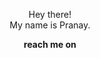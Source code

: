 <p align="center"> Hey there! <br>My name is Pranay.</br></p>
<p align="center"><b>reach me on<b></p>


<p align="center">
    <a href="https://www.reddit.com/user/elcoco_93" target="_blank"><src="https://img.shields.io/badge/-reddit-f9c49a?style=plastic&logo=reddit&logoColor=FF5700"></a>
    <a href="https://www.instagram.com/pka_0302" target="_blank"><src="https://img.shields.io/badge/-Instagram-fbecec?style=plastic&logo=Instagram&logoColor=f3f729b"></a>
    <a href="https://www.linkedin.com/in/pranay-andra-371ab5193" target="_blank"><src="https://img.shields.io/badge/-Linkedin-d9ecf2?style=plastic&logo=Linkedin&logoColor=0e76a8"></a>
    <a href="https://discordapp.com/users/701723327139545088" target="_blank"><src="https://img.shields.io/badge/-Discord-ffffff?style=plastic&logo=Discord&logoColor=7289d9"></a> 
</p>
<p align="center">
    <a href="https://www.facebook.com/pranay.andra.1" target="_blank"><src="https://img.shields.io/badge/-Facebook-d6e4f0?style=plastic&logo=Facebook&logoColor=3b5998"></a>
    <a href="https://open.spotify.com/user/a36jgl5e8znf9q4csh4a9rt98" target="_blank"><src="https://img.shields.io/badge/-Spotify-cff6cf?style=plastic&logo=Spotify&logoColor=1ED761"></a>
    <a href="https://myanimelist.net/profile/Elcoco_93" target="_blank"><src="https://img.shields.io/badge/-MyAnimeList-fbecec?style=plastic&logo=Anime&logoColor=f3f729b"></a>
</p>
